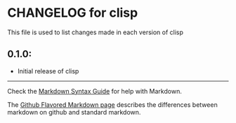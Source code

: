 # CHANGELOG for clisp

This file is used to list changes made in each version of clisp

## 0.1.0:

* Initial release of clisp

- - -
Check the [Markdown Syntax Guide](http://daringfireball.net/projects/markdown/syntax) for help with Markdown.

The [Github Flavored Markdown page](http://github.github.com/github-flavored-markdown/) describes the differences between markdown on github and standard markdown.
